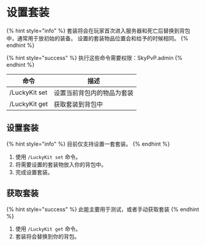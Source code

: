 # 设置套装

{% hint style="info" %}
套装将会在玩家首次进入服务器和死亡后替换到背包中，通常用于放初始的装备。 设置的套装物品位置会和给予的时候相同。
{% endhint %}

{% hint style="success" %}
执行这些命令需要权限：SkyPvP.admin
{% endhint %}

| 命令            | 描述            |
| ------------- | ------------- |
| /LuckyKit set | 设置当前背包内的物品为套装 |
| /LuckyKit get | 获取套装到背包中      |

## 设置套装

{% hint style="info" %}
目前仅支持设置一套套装。
{% endhint %}

1. 使用 `/LuckyKit set` 命令。
2. 将需要设置的套装物放入你的背包中。
3. 完成设置套装。

## 获取套装

{% hint style="success" %}
此能主要用于测试，或者手动获取套装
{% endhint %}

1. 使用 `/LuckyKit get` 命令。
2. 套装将会替换到你的背包。
